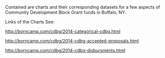 Contained are charts and their corresponding datasets for a few aspects of Community Development Block Grant funds in Buffalo, NY. 

Links of the Charts See:


<http://borncamp.com/cdbg/2014-categorical-cdbg.html> 


<http://borncamp.com/cdbg/2014-cdbg-accepted-proposals.html> 


<http://borncamp.com/cdbg/2014-cdbg-disbursments.html>
